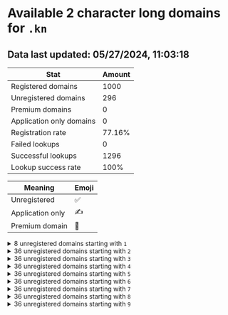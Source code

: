 # Available 2 character long domains for `.kn`

## Data last updated: 05/27/2024, 11:03:18

|Stat|Amount|
|--|--|
|Registered domains|1000|
|Unregistered domains|296|
|Premium domains|0|
|Application only domains|0|
|Registration rate|77.16%|
|Failed lookups|0|
|Successful lookups|1296|
|Lookup success rate|100%|


|Meaning|Emoji|
|--|--|
|Unregistered|:white_check_mark:|
|Application only|:writing_hand:|
|Premium domain|:gem:|

<details>
<summary>8 unregistered domains starting with <bold><code>1</code></bold></summary>

|Type|Domain|
|--|--|
|:white_check_mark:|`12.kn`|
|:white_check_mark:|`13.kn`|
|:white_check_mark:|`14.kn`|
|:white_check_mark:|`15.kn`|
|:white_check_mark:|`16.kn`|
|:white_check_mark:|`17.kn`|
|:white_check_mark:|`18.kn`|
|:white_check_mark:|`19.kn`|
</details>
<details>
<summary>36 unregistered domains starting with <bold><code>2</code></bold></summary>

|Type|Domain|
|--|--|
|:white_check_mark:|`20.kn`|
|:white_check_mark:|`21.kn`|
|:white_check_mark:|`22.kn`|
|:white_check_mark:|`23.kn`|
|:white_check_mark:|`24.kn`|
|:white_check_mark:|`25.kn`|
|:white_check_mark:|`26.kn`|
|:white_check_mark:|`27.kn`|
|:white_check_mark:|`28.kn`|
|:white_check_mark:|`29.kn`|
|:white_check_mark:|`2a.kn`|
|:white_check_mark:|`2b.kn`|
|:white_check_mark:|`2c.kn`|
|:white_check_mark:|`2d.kn`|
|:white_check_mark:|`2e.kn`|
|:white_check_mark:|`2f.kn`|
|:white_check_mark:|`2g.kn`|
|:white_check_mark:|`2h.kn`|
|:white_check_mark:|`2i.kn`|
|:white_check_mark:|`2j.kn`|
|:white_check_mark:|`2k.kn`|
|:white_check_mark:|`2l.kn`|
|:white_check_mark:|`2m.kn`|
|:white_check_mark:|`2n.kn`|
|:white_check_mark:|`2o.kn`|
|:white_check_mark:|`2p.kn`|
|:white_check_mark:|`2q.kn`|
|:white_check_mark:|`2r.kn`|
|:white_check_mark:|`2s.kn`|
|:white_check_mark:|`2t.kn`|
|:white_check_mark:|`2u.kn`|
|:white_check_mark:|`2v.kn`|
|:white_check_mark:|`2w.kn`|
|:white_check_mark:|`2x.kn`|
|:white_check_mark:|`2y.kn`|
|:white_check_mark:|`2z.kn`|
</details>
<details>
<summary>36 unregistered domains starting with <bold><code>3</code></bold></summary>

|Type|Domain|
|--|--|
|:white_check_mark:|`30.kn`|
|:white_check_mark:|`31.kn`|
|:white_check_mark:|`32.kn`|
|:white_check_mark:|`33.kn`|
|:white_check_mark:|`34.kn`|
|:white_check_mark:|`35.kn`|
|:white_check_mark:|`36.kn`|
|:white_check_mark:|`37.kn`|
|:white_check_mark:|`38.kn`|
|:white_check_mark:|`39.kn`|
|:white_check_mark:|`3a.kn`|
|:white_check_mark:|`3b.kn`|
|:white_check_mark:|`3c.kn`|
|:white_check_mark:|`3d.kn`|
|:white_check_mark:|`3e.kn`|
|:white_check_mark:|`3f.kn`|
|:white_check_mark:|`3g.kn`|
|:white_check_mark:|`3h.kn`|
|:white_check_mark:|`3i.kn`|
|:white_check_mark:|`3j.kn`|
|:white_check_mark:|`3k.kn`|
|:white_check_mark:|`3l.kn`|
|:white_check_mark:|`3m.kn`|
|:white_check_mark:|`3n.kn`|
|:white_check_mark:|`3o.kn`|
|:white_check_mark:|`3p.kn`|
|:white_check_mark:|`3q.kn`|
|:white_check_mark:|`3r.kn`|
|:white_check_mark:|`3s.kn`|
|:white_check_mark:|`3t.kn`|
|:white_check_mark:|`3u.kn`|
|:white_check_mark:|`3v.kn`|
|:white_check_mark:|`3w.kn`|
|:white_check_mark:|`3x.kn`|
|:white_check_mark:|`3y.kn`|
|:white_check_mark:|`3z.kn`|
</details>
<details>
<summary>36 unregistered domains starting with <bold><code>4</code></bold></summary>

|Type|Domain|
|--|--|
|:white_check_mark:|`40.kn`|
|:white_check_mark:|`41.kn`|
|:white_check_mark:|`42.kn`|
|:white_check_mark:|`43.kn`|
|:white_check_mark:|`44.kn`|
|:white_check_mark:|`45.kn`|
|:white_check_mark:|`46.kn`|
|:white_check_mark:|`47.kn`|
|:white_check_mark:|`48.kn`|
|:white_check_mark:|`49.kn`|
|:white_check_mark:|`4a.kn`|
|:white_check_mark:|`4b.kn`|
|:white_check_mark:|`4c.kn`|
|:white_check_mark:|`4d.kn`|
|:white_check_mark:|`4e.kn`|
|:white_check_mark:|`4f.kn`|
|:white_check_mark:|`4g.kn`|
|:white_check_mark:|`4h.kn`|
|:white_check_mark:|`4i.kn`|
|:white_check_mark:|`4j.kn`|
|:white_check_mark:|`4k.kn`|
|:white_check_mark:|`4l.kn`|
|:white_check_mark:|`4m.kn`|
|:white_check_mark:|`4n.kn`|
|:white_check_mark:|`4o.kn`|
|:white_check_mark:|`4p.kn`|
|:white_check_mark:|`4q.kn`|
|:white_check_mark:|`4r.kn`|
|:white_check_mark:|`4s.kn`|
|:white_check_mark:|`4t.kn`|
|:white_check_mark:|`4u.kn`|
|:white_check_mark:|`4v.kn`|
|:white_check_mark:|`4w.kn`|
|:white_check_mark:|`4x.kn`|
|:white_check_mark:|`4y.kn`|
|:white_check_mark:|`4z.kn`|
</details>
<details>
<summary>36 unregistered domains starting with <bold><code>5</code></bold></summary>

|Type|Domain|
|--|--|
|:white_check_mark:|`50.kn`|
|:white_check_mark:|`51.kn`|
|:white_check_mark:|`52.kn`|
|:white_check_mark:|`53.kn`|
|:white_check_mark:|`54.kn`|
|:white_check_mark:|`55.kn`|
|:white_check_mark:|`56.kn`|
|:white_check_mark:|`57.kn`|
|:white_check_mark:|`58.kn`|
|:white_check_mark:|`59.kn`|
|:white_check_mark:|`5a.kn`|
|:white_check_mark:|`5b.kn`|
|:white_check_mark:|`5c.kn`|
|:white_check_mark:|`5d.kn`|
|:white_check_mark:|`5e.kn`|
|:white_check_mark:|`5f.kn`|
|:white_check_mark:|`5g.kn`|
|:white_check_mark:|`5h.kn`|
|:white_check_mark:|`5i.kn`|
|:white_check_mark:|`5j.kn`|
|:white_check_mark:|`5k.kn`|
|:white_check_mark:|`5l.kn`|
|:white_check_mark:|`5m.kn`|
|:white_check_mark:|`5n.kn`|
|:white_check_mark:|`5o.kn`|
|:white_check_mark:|`5p.kn`|
|:white_check_mark:|`5q.kn`|
|:white_check_mark:|`5r.kn`|
|:white_check_mark:|`5s.kn`|
|:white_check_mark:|`5t.kn`|
|:white_check_mark:|`5u.kn`|
|:white_check_mark:|`5v.kn`|
|:white_check_mark:|`5w.kn`|
|:white_check_mark:|`5x.kn`|
|:white_check_mark:|`5y.kn`|
|:white_check_mark:|`5z.kn`|
</details>
<details>
<summary>36 unregistered domains starting with <bold><code>6</code></bold></summary>

|Type|Domain|
|--|--|
|:white_check_mark:|`60.kn`|
|:white_check_mark:|`61.kn`|
|:white_check_mark:|`62.kn`|
|:white_check_mark:|`63.kn`|
|:white_check_mark:|`64.kn`|
|:white_check_mark:|`65.kn`|
|:white_check_mark:|`66.kn`|
|:white_check_mark:|`67.kn`|
|:white_check_mark:|`68.kn`|
|:white_check_mark:|`69.kn`|
|:white_check_mark:|`6a.kn`|
|:white_check_mark:|`6b.kn`|
|:white_check_mark:|`6c.kn`|
|:white_check_mark:|`6d.kn`|
|:white_check_mark:|`6e.kn`|
|:white_check_mark:|`6f.kn`|
|:white_check_mark:|`6g.kn`|
|:white_check_mark:|`6h.kn`|
|:white_check_mark:|`6i.kn`|
|:white_check_mark:|`6j.kn`|
|:white_check_mark:|`6k.kn`|
|:white_check_mark:|`6l.kn`|
|:white_check_mark:|`6m.kn`|
|:white_check_mark:|`6n.kn`|
|:white_check_mark:|`6o.kn`|
|:white_check_mark:|`6p.kn`|
|:white_check_mark:|`6q.kn`|
|:white_check_mark:|`6r.kn`|
|:white_check_mark:|`6s.kn`|
|:white_check_mark:|`6t.kn`|
|:white_check_mark:|`6u.kn`|
|:white_check_mark:|`6v.kn`|
|:white_check_mark:|`6w.kn`|
|:white_check_mark:|`6x.kn`|
|:white_check_mark:|`6y.kn`|
|:white_check_mark:|`6z.kn`|
</details>
<details>
<summary>36 unregistered domains starting with <bold><code>7</code></bold></summary>

|Type|Domain|
|--|--|
|:white_check_mark:|`70.kn`|
|:white_check_mark:|`71.kn`|
|:white_check_mark:|`72.kn`|
|:white_check_mark:|`73.kn`|
|:white_check_mark:|`74.kn`|
|:white_check_mark:|`75.kn`|
|:white_check_mark:|`76.kn`|
|:white_check_mark:|`77.kn`|
|:white_check_mark:|`78.kn`|
|:white_check_mark:|`79.kn`|
|:white_check_mark:|`7a.kn`|
|:white_check_mark:|`7b.kn`|
|:white_check_mark:|`7c.kn`|
|:white_check_mark:|`7d.kn`|
|:white_check_mark:|`7e.kn`|
|:white_check_mark:|`7f.kn`|
|:white_check_mark:|`7g.kn`|
|:white_check_mark:|`7h.kn`|
|:white_check_mark:|`7i.kn`|
|:white_check_mark:|`7j.kn`|
|:white_check_mark:|`7k.kn`|
|:white_check_mark:|`7l.kn`|
|:white_check_mark:|`7m.kn`|
|:white_check_mark:|`7n.kn`|
|:white_check_mark:|`7o.kn`|
|:white_check_mark:|`7p.kn`|
|:white_check_mark:|`7q.kn`|
|:white_check_mark:|`7r.kn`|
|:white_check_mark:|`7s.kn`|
|:white_check_mark:|`7t.kn`|
|:white_check_mark:|`7u.kn`|
|:white_check_mark:|`7v.kn`|
|:white_check_mark:|`7w.kn`|
|:white_check_mark:|`7x.kn`|
|:white_check_mark:|`7y.kn`|
|:white_check_mark:|`7z.kn`|
</details>
<details>
<summary>36 unregistered domains starting with <bold><code>8</code></bold></summary>

|Type|Domain|
|--|--|
|:white_check_mark:|`80.kn`|
|:white_check_mark:|`81.kn`|
|:white_check_mark:|`82.kn`|
|:white_check_mark:|`83.kn`|
|:white_check_mark:|`84.kn`|
|:white_check_mark:|`85.kn`|
|:white_check_mark:|`86.kn`|
|:white_check_mark:|`87.kn`|
|:white_check_mark:|`88.kn`|
|:white_check_mark:|`89.kn`|
|:white_check_mark:|`8a.kn`|
|:white_check_mark:|`8b.kn`|
|:white_check_mark:|`8c.kn`|
|:white_check_mark:|`8d.kn`|
|:white_check_mark:|`8e.kn`|
|:white_check_mark:|`8f.kn`|
|:white_check_mark:|`8g.kn`|
|:white_check_mark:|`8h.kn`|
|:white_check_mark:|`8i.kn`|
|:white_check_mark:|`8j.kn`|
|:white_check_mark:|`8k.kn`|
|:white_check_mark:|`8l.kn`|
|:white_check_mark:|`8m.kn`|
|:white_check_mark:|`8n.kn`|
|:white_check_mark:|`8o.kn`|
|:white_check_mark:|`8p.kn`|
|:white_check_mark:|`8q.kn`|
|:white_check_mark:|`8r.kn`|
|:white_check_mark:|`8s.kn`|
|:white_check_mark:|`8t.kn`|
|:white_check_mark:|`8u.kn`|
|:white_check_mark:|`8v.kn`|
|:white_check_mark:|`8w.kn`|
|:white_check_mark:|`8x.kn`|
|:white_check_mark:|`8y.kn`|
|:white_check_mark:|`8z.kn`|
</details>
<details>
<summary>36 unregistered domains starting with <bold><code>9</code></bold></summary>

|Type|Domain|
|--|--|
|:white_check_mark:|`90.kn`|
|:white_check_mark:|`91.kn`|
|:white_check_mark:|`92.kn`|
|:white_check_mark:|`93.kn`|
|:white_check_mark:|`94.kn`|
|:white_check_mark:|`95.kn`|
|:white_check_mark:|`96.kn`|
|:white_check_mark:|`97.kn`|
|:white_check_mark:|`98.kn`|
|:white_check_mark:|`99.kn`|
|:white_check_mark:|`9a.kn`|
|:white_check_mark:|`9b.kn`|
|:white_check_mark:|`9c.kn`|
|:white_check_mark:|`9d.kn`|
|:white_check_mark:|`9e.kn`|
|:white_check_mark:|`9f.kn`|
|:white_check_mark:|`9g.kn`|
|:white_check_mark:|`9h.kn`|
|:white_check_mark:|`9i.kn`|
|:white_check_mark:|`9j.kn`|
|:white_check_mark:|`9k.kn`|
|:white_check_mark:|`9l.kn`|
|:white_check_mark:|`9m.kn`|
|:white_check_mark:|`9n.kn`|
|:white_check_mark:|`9o.kn`|
|:white_check_mark:|`9p.kn`|
|:white_check_mark:|`9q.kn`|
|:white_check_mark:|`9r.kn`|
|:white_check_mark:|`9s.kn`|
|:white_check_mark:|`9t.kn`|
|:white_check_mark:|`9u.kn`|
|:white_check_mark:|`9v.kn`|
|:white_check_mark:|`9w.kn`|
|:white_check_mark:|`9x.kn`|
|:white_check_mark:|`9y.kn`|
|:white_check_mark:|`9z.kn`|
</details>